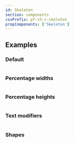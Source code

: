 ```yaml
---
id: Skeleton
section: components
cssPrefix: pf-v5-c-skeleton
propComponents: ['Skeleton']
---
```


## Examples

### Default

```ts file="./SkeletonDefault.tsx"
```

### Percentage widths

```ts file="./SkeletonPercentageWidth.tsx"
```

### Percentage heights

```ts file="./SkeletonPercentageHeight.tsx"
```

### Text modifiers

```ts file="./SkeletonText.tsx"
```

### Shapes

```ts file="./SkeletonShapes.tsx"
```
